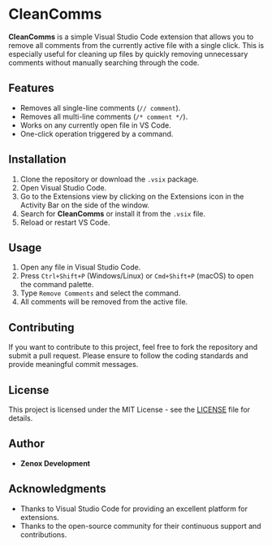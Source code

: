 # CleanComms

**CleanComms** is a simple Visual Studio Code extension that allows you to remove all comments from the currently active file with a single click. This is especially useful for cleaning up files by quickly removing unnecessary comments without manually searching through the code.

## Features

- Removes all single-line comments (`// comment`).
- Removes all multi-line comments (`/* comment */`).
- Works on any currently open file in VS Code.
- One-click operation triggered by a command.

## Installation

1. Clone the repository or download the `.vsix` package.
2. Open Visual Studio Code.
3. Go to the Extensions view by clicking on the Extensions icon in the Activity Bar on the side of the window.
4. Search for **CleanComms** or install it from the `.vsix` file.
5. Reload or restart VS Code.

## Usage

1. Open any file in Visual Studio Code.
2. Press `Ctrl+Shift+P` (Windows/Linux) or `Cmd+Shift+P` (macOS) to open the command palette.
3. Type `Remove Comments` and select the command.
4. All comments will be removed from the active file.

## Contributing

If you want to contribute to this project, feel free to fork the repository and submit a pull request. Please ensure to follow the coding standards and provide meaningful commit messages.

## License

This project is licensed under the MIT License - see the [LICENSE](LICENSE) file for details.

## Author

- **Zenox Development**

## Acknowledgments

- Thanks to Visual Studio Code for providing an excellent platform for extensions.
- Thanks to the open-source community for their continuous support and contributions.
